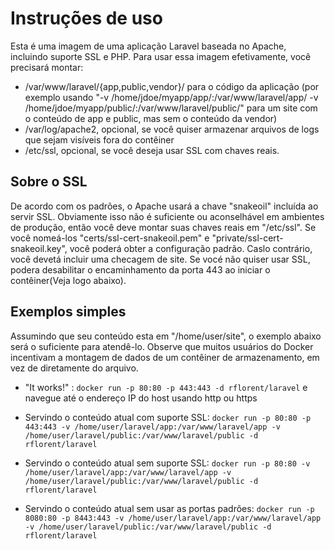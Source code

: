 # Instruções de uso

Esta é uma imagem de uma aplicação Laravel baseada no Apache, incluindo suporte SSL e PHP. Para usar essa imagem efetivamente, você precisará montar:

* /var/www/laravel/{app,public,vendor}/ para o código da aplicação (por exemplo usando "-v /home/jdoe/myapp/app/:/var/www/laravel/app/ -v /home/jdoe/myapp/public/:/var/www/laravel/public/" para um site com o conteúdo de app e public, mas sem o conteúdo da vendor)
* /var/log/apache2, opcional, se você quiser armazenar arquivos de logs que sejam visíveis fora do contêiner
* /etc/ssl, opcional, se você deseja usar SSL com chaves reais.

## Sobre o SSL

De acordo com os padrões, o Apache usará a chave "snakeoil" incluída ao servir SSL. Obviamente isso não é suficiente ou aconselhável em ambientes de produção, então você deve montar suas chaves reais em "/etc/ssl". Se você nomeá-los "certs/ssl-cert-snakeoil.pem" e "private/ssl-cert-snakeoil.key", você poderá obter a configuração padrão. Caslo contrário, você devetá incluir uma checagem de site. Se vocé não quiser usar SSL, podera desabilitar o encaminhamento da porta 443 ao iniciar o contêiner(Veja logo abaixo).

## Exemplos simples

Assumindo que seu conteúdo esta em "/home/user/site", o exemplo abaixo será o suficiente para atendê-lo. Observe que muitos usuários do Docker incentivam a montagem de dados de um contêiner de armazenamento, em vez de diretamente do arquivo.

* "It works!" : `docker run -p 80:80 -p 443:443 -d rflorent/laravel` e navegue até o endereço IP do host usando http ou https

* Servindo o conteúdo atual com suporte SSL: `docker run -p 80:80 -p 443:443 -v /home/user/laravel/app:/var/www/laravel/app -v /home/user/laravel/public:/var/www/laravel/public -d rflorent/laravel`

* Servindo o conteúdo atual sem suporte SSL: `docker run -p 80:80 -v /home/user/laravel/app:/var/www/laravel/app -v /home/user/laravel/public:/var/www/laravel/public -d rflorent/laravel`

* Servindo o conteúdo atual sem usar as portas padrões: `docker run -p 8080:80 -p 8443:443 -v /home/user/laravel/app:/var/www/laravel/app -v /home/user/laravel/public:/var/www/laravel/public -d rflorent/laravel`
